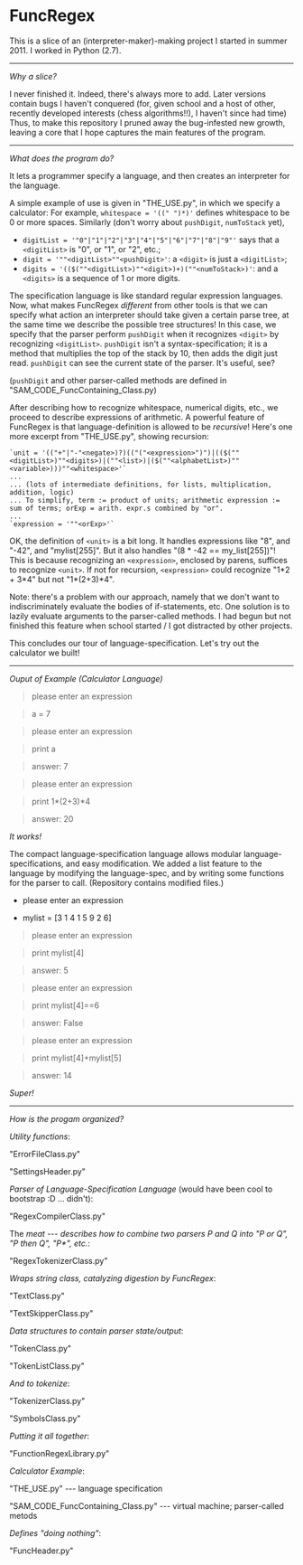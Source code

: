 FuncRegex
=========



This is a slice of an (interpreter-maker)-making project I started in summer 2011. I worked in Python (2.7). 


************
*Why a slice?*


I never finished it.
Indeed, there's always more to add. Later versions contain bugs I haven't conquered
(for, given school and a host of other, recently developed interests (chess algorithms!!), I haven't since had time)
Thus, to make this repository I pruned away the bug-infested new growth,
leaving a core that I hope captures the main features of the program.


************
*What does the program do?*

It lets a programmer specify a language, and then creates an interpreter for the language.

A simple example of use is given in "THE_USE.py", in which we specify a calculator:
For example, `whitespace = '((" ")*)'` defines whitespace to be 0 or more spaces.
Similarly (don't worry about `pushDigit`, `numToStack` yet),

* `digitList = '"0"|"1"|"2"|"3"|"4"|"5"|"6"|"7"|"8"|"9"'` says that a `<digitList>` is "0", or "1", or "2", etc.;
* `digit = '""<digitList>""<pushDigit>'`: a `<digit>` is just a `<digitList>`;
* `digits = '(($(""<digitList>)""<digit>)+)(""<numToStack>)'`: and a `<digits>` is a sequence of 1 or more digits.

The specification language is like standard regular expression languages.
Now, what makes FuncRegex _different_ from other tools is that we can specify
what action an interpreter should take given a certain parse tree, at the same time we describe
the possible tree structures! In this case, we specify that the parser perform `pushDigit`
when it recognizes `<digit>` by recognizing `<digitList>`. `pushDigit` isn't a syntax-specification; it is a
method that multiplies the top of the stack by 10, then adds the digit just read.
`pushDigit` can see the current state of the parser.
It's useful, see?

(`pushDigit` and other parser-called methods are defined in "SAM\_CODE\_FuncContaining_Class.py)

After describing how to recognize whitespace, numerical digits, etc.,
we proceed to describe expressions of arithmetic. A powerful feature of FuncRegex is that language-definition
is allowed to be _recursive_! Here's one more excerpt from "THE_USE.py", showing recursion:

    `unit = '(("+"|"-"<negate>)?)(("("<expression>")")|(($(""<digitList>)""<digits>)|(""<list>)|($(""<alphabetList>)""<variable>)))""<whitespace>'`
    ...
    ... (lots of intermediate definitions, for lists, multiplication, addition, logic)
    ... To simplify, term := product of units; arithmetic expression := sum of terms; orExp = arith. expr.s combined by "or".
    ...
    `expression = '""<orExp>'`

OK, the definition of `<unit>` is a bit long. It handles expressions like "8", and "-42", and "mylist[255]".
But it also handles "(8 * -42 == my_list[255])"! This is because recognizing an `<expression>`, enclosed by parens,
suffices to recognize `<unit>`. If not for recursion, `<expression>` could recognize "1\*2 + 3\*4" but not "1\*(2+3)\*4".

Note: there's a problem with our approach, namely that we don't want to
indiscriminately evaluate the bodies of if-statements, etc. One solution is to lazily evaluate arguments to the
parser-called methods. I had begun but not finished this feature when school started / I got distracted by other projects. 

This concludes our tour of language-specification. Let's try out the calculator we built!

************
*Ouput of Example (Calculator Language)*

> please enter an expression

> a = 7

> please enter an expression

> print a

> answer: 7

> please enter an expression

> print 1*(2+3)*4

> answer: 20

_It works!_

The compact language-specification language allows modular language-specifications, and easy modification.
We added a list feature to the language by modifying the language-spec, and by 
writing some functions for the parser to call. (Repository contains modified files.)

* please enter an expression

* mylist = [3 1 4 1 5 9 2 6]

> please enter an expression

> print mylist[4]

> answer: 5

> please enter an expression

> print mylist[4]==6

> answer: False

> please enter an expression

> print mylist[4]+mylist[5]

> answer: 14

_Super!_

************
*How is the progam organized?*

_Utility functions_:

"ErrorFileClass.py"

"SettingsHeader.py"

_Parser of Language-Specification Language_ (would have been cool to bootstrap :D ... didn't):

"RegexCompilerClass.py"

The _meat_ --- _describes how to combine two parsers P and Q into "P or Q", "P then Q", "P*", etc._:

"RegexTokenizerClass.py"

_Wraps string class, catalyzing digestion by FuncRegex_:

"TextClass.py"

"TextSkipperClass.py"

_Data structures to contain parser state/output_:

"TokenClass.py"

"TokenListClass.py"

_And to tokenize_:

"TokenizerClass.py"

"SymbolsClass.py"

_Putting it all together_:

"FunctionRegexLibrary.py"

_Calculator Example_:

"THE_USE.py" --- language specification

"SAM\_CODE\_FuncContaining_Class.py" --- virtual machine; parser-called metods

_Defines "doing nothing"_:

"FuncHeader.py"
